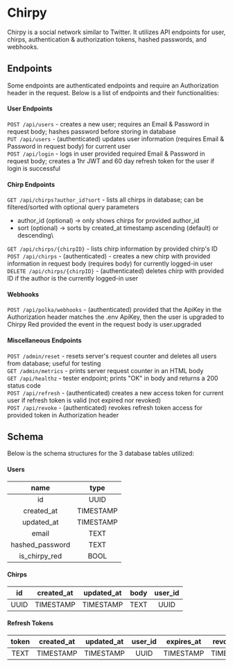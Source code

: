 # Chirpy

Chirpy is a social network similar to Twitter. It utilizes API endpoints for user, chirps, authentication & authorization tokens, hashed passwords, and webhooks. 

## Endpoints
Some endpoints are authenticated endpoints and require an Authorization header in the request. Below is a list of endpoints and their functionalities:
#### User Endpoints
`POST /api/users` - creates a new user; requires an Email & Password in request body; hashes password before storing in database\
`PUT /api/users` - (authenticated) updates user information (requires Email & Password in request body) for current user\
`POST /api/login` - logs in user provided required Email & Password in request body; creates a 1hr JWT and 60 day refresh token for the user if login is successful
#### Chirp Endpoints
`GET /api/chirps?author_id?sort` - lists all chirps in database; can be filtered/sorted with optional query parameters
- author_id (optional) -> only shows chirps for provided author_id
- sort (optional) -> sorts by created_at timestamp ascending (default) or descending\
<!-- end of the list -->
`GET /api/chirps/{chirpID}` - lists chirp information by provided chirp's ID\
`POST /api/chirps` - (authenticated) - creates a new chirp with provided information in request body (requires body) for currently logged-in user\
`DELETE /api/chirps/{chirpID}` - (authenticated) deletes chirp with provided ID if the author is the currently logged-in user

#### Webhooks
`POST /api/polka/webhooks` - (authenticated) provided that the ApiKey in the Authorization header matches the .env ApiKey, then the user is upgraded to Chirpy Red provided the event in the request body is user.upgraded

#### Miscellaneous Endpoints
`POST /admin/reset` - resets server's request counter and deletes all users from database; useful for testing\
`GET /admin/metrics` - prints server request counter in an HTML body\
`GET /api/healthz` - tester endpoint; prints "OK" in body and returns a 200 status code\
`POST /api/refresh` - (authenticated) creates a new access token for current user if refresh token is valid (not expired nor revoked)\
`POST /api/revoke` - (authenticated) revokes refresh token access for provided token in Authorization header

## Schema
Below is the schema structures for the 3 database tables utilized:
#### Users
name | type
:-----: | :-----:
id | UUID
created_at | TIMESTAMP
updated_at | TIMESTAMP
email | TEXT
hashed_password | TEXT
is_chirpy_red | BOOL

#### Chirps
id | created_at | updated_at | body | user_id
:-----: | :-----: | :-----: | :-----: | :-----:
UUID | TIMESTAMP | TIMESTAMP | TEXT | UUID 

#### Refresh Tokens
token | created_at | updated_at | user_id | expires_at | revoked_at
:-----: | :-----: | :-----: | :-----: | :-----: | :-----:
TEXT | TIMESTAMP | TIMESTAMP | UUID | TIMESTAMP | TIMESTAMP